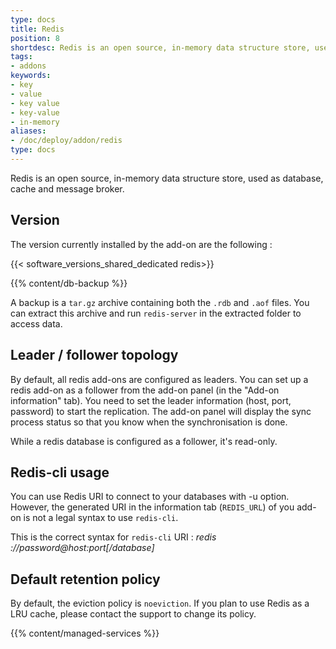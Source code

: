 ```yaml
---
type: docs
title: Redis
position: 8
shortdesc: Redis is an open source, in-memory data structure store, used as database, cache and message broker.
tags:
- addons
keywords:
- key
- value
- key value
- key-value
- in-memory
aliases:
- /doc/deploy/addon/redis
type: docs
---
```


Redis is an open source, in-memory data structure store, used as database, cache and message broker.

## Version

The version currently installed by the add-on are the following :

{{< software_versions_shared_dedicated redis>}}

{{% content/db-backup %}}

A backup is a `tar.gz` archive containing both the `.rdb` and `.aof` files. You can extract this archive and run `redis-server` in the extracted folder to access data.

## Leader / follower topology

By default, all redis add-ons are configured as leaders. You can set up a redis add-on as a follower from the add-on panel (in the "Add-on information" tab). You need to set the leader
information (host, port, password) to start the replication. The add-on panel will display the sync process status so that you know when the synchronisation is done.

While a redis database is configured as a follower, it's read-only.

## Redis-cli usage

You can use Redis URI to connect to your databases with -u option. However, the generated URI in the information tab (`REDIS_URL`) of you add-on is not a legal syntax to use `redis-cli`.

This is the correct syntax for `redis-cli` URI : *redis ://password@host:port[/database]*

## Default retention policy

By default, the eviction policy is `noeviction`. If you plan to use Redis as a LRU cache,
please contact the support to change its policy.

{{% content/managed-services %}}
